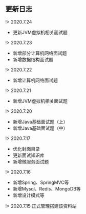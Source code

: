 ## 更新日志

!> 2020.7.24
  - 更新JVM虚拟机相关面试题
  

!> 2020.7.23
  - 新增部分计算机网络面试题
  - 新增数据结构面试题
  
!> 2020.7.22
  - 新增计算机网络面试题
  
!> 2020.7.21
  - 新增JVM虚拟机相关面试题

!> 2020.7.20
  - 新增Java基础面试题（上）
  - 新增Java基础面试题（中）

!> 2020.7.17
  - 优化封面目录
  - 更新面试知识库
  - 新增微服务面试题

!> 2020.7.16 
  - 新增Spring、SpringMVC等
  - 新增Mysql、Redis、MongoDB等
  - 新增设计模式等

!> 2020.7.15 正式管理搭建该资料站